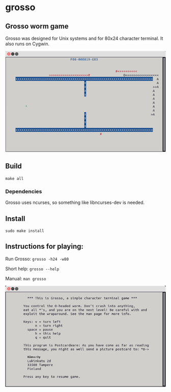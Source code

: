 # grosso

## Grosso worm game

Grosso was designed for Unix systems and for 80x24 character terminal. It also runs on Cygwin.

![alt text](https://github.com/tommijoutsiniemi/grosso/blob/main/misc/grosso-ss.png?raw=true)

## Build
	make all

### Dependencies
Grosso uses ncurses, so something like libncurses-dev is needed.

## Install
	sudo make install

## Instructions for playing:
Run Grosso: `grosso -h24 -w80`

Short help: `grosso --help`

Manual: `man grosso`

![alt text](https://github.com/tommijoutsiniemi/grosso/blob/main/misc/grosso-help.png?raw=true)
